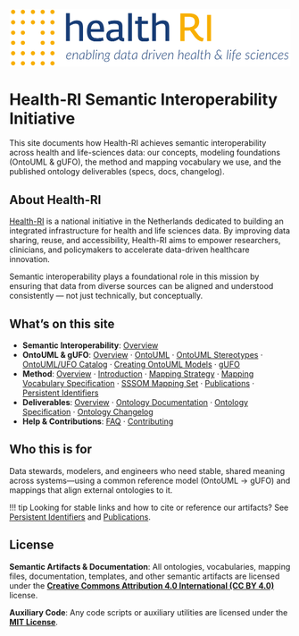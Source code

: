 <p align="left"><img src="assets/images/health-ri-logo-blue.png" width="750" alt="Health-RI Logo"></p>

# Health-RI Semantic Interoperability Initiative

This site documents how Health-RI achieves semantic interoperability across health and life-sciences data: our concepts, modeling foundations (OntoUML & gUFO), the method and mapping vocabulary we use, and the published ontology deliverables (specs, docs, changelog).

## About Health-RI

[Health-RI](https://www.health-ri.nl) is a national initiative in the Netherlands dedicated to building an integrated infrastructure for health and life sciences data. By improving data sharing, reuse, and accessibility, Health-RI aims to empower researchers, clinicians, and policymakers to accelerate data-driven healthcare innovation.

Semantic interoperability plays a foundational role in this mission by ensuring that data from diverse sources can be aligned and understood consistently — not just technically, but conceptually.

## What’s on this site

- **Semantic Interoperability**: [Overview](semantic-interoperability/index.md)
- **OntoUML & gUFO**: [Overview](ontouml-gufo/index.md) · [OntoUML](ontouml-gufo/ontouml.md) · [OntoUML Stereotypes](ontouml-gufo/ontouml-stereotypes.md) · [OntoUML/UFO Catalog](ontouml-gufo/ontouml-ufo-catalog.md) · [Creating OntoUML Models](ontouml-gufo/creating-ontouml-models.md) · [gUFO](ontouml-gufo/gufo.md)
- **Method**: [Overview](method/index.md) · [Introduction](method/introduction.md) · [Mapping Strategy](method/mapping-strategy.md) · [Mapping Vocabulary Specification](method/specification.html) · [SSSOM Mapping Set](method/mapping-set.md) · [Publications](method/publications.md) · [Persistent Identifiers](method/persistent-ids.md)
- **Deliverables**: [Overview](ontology/index.md) · [Ontology Documentation](ontology/documentation.md) · [Ontology Specification](ontology/specification.html) · [Ontology Changelog](ontology/changelog.md)
- **Help & Contributions**: [FAQ](faq.md) · [Contributing](contributing.md)

## Who this is for
Data stewards, modelers, and engineers who need stable, shared meaning across systems—using a common reference model (OntoUML → gUFO) and mappings that align external ontologies to it.

!!! tip
    Looking for stable links and how to cite or reference our artifacts? See [Persistent Identifiers](method/persistent-ids.md) and [Publications](method/publications.md).

## License

**Semantic Artifacts & Documentation**: All ontologies, vocabularies, mapping files, documentation, templates, and other semantic artifacts are licensed under the [**Creative Commons Attribution 4.0 International (CC BY 4.0)**](https://creativecommons.org/licenses/by/4.0/) license.

**Auxiliary Code**: Any code scripts or auxiliary utilities are licensed under the [**MIT License**](https://spdx.org/licenses/MIT.html).
